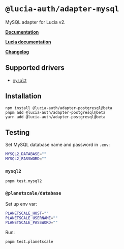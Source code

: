 # `@lucia-auth/adapter-mysql`

MySQL adapter for Lucia v2.

**[Documentation](https://lucia-auth.com/reference#lucia-authadapter-mysql)**

**[Lucia documentation](https://v3.lucia-auth.com)**

**[Changelog](https://github.com/pilcrowOnPaper/lucia/blob/main/packages/adapter-mysql/CHANGELOG.md)**

## Supported drivers

- [`mysql2`](https://github.com/sidorares/node-mysql2)

## Installation

```
npm install @lucia-auth/adapter-postgresql@beta
pnpm add @lucia-auth/adapter-postgresql@beta
yarn add @lucia-auth/adapter-postgresql@beta
```

## Testing

Set MySQL database name and password in `.env`:

```bash
MYSQL2_DATABASE=""
MYSQL2_PASSWORD=""
```

### `mysql2`

```
pnpm test.mysql2
```

### `@planetscale/database`

Set up env var:

```bash
PLANETSCALE_HOST=""
PLANETSCALE_USERNAME=""
PLANETSCALE_PASSWORD=""
```

Run:

```
pnpm test.planetscale
```
